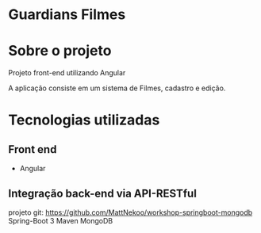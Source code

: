 # Guardians Filmes

# Sobre o projeto

Projeto front-end utilizando Angular

A aplicação consiste em um sistema de Filmes, cadastro e edição.

# Tecnologias utilizadas
## Front end
- Angular

## Integração back-end via API-RESTful 
projeto git: https://github.com/MattNekoo/workshop-springboot-mongodb
Spring-Boot 3
Maven
MongoDB
